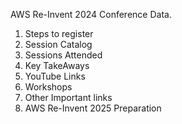 AWS Re-Invent 2024 Conference Data.

1. Steps to register
2. Session Catalog
3. Sessions Attended
4. Key TakeAways
5. YouTube Links
6. Workshops
7. Other Important links
8. AWS Re-Invent 2025 Preparation
